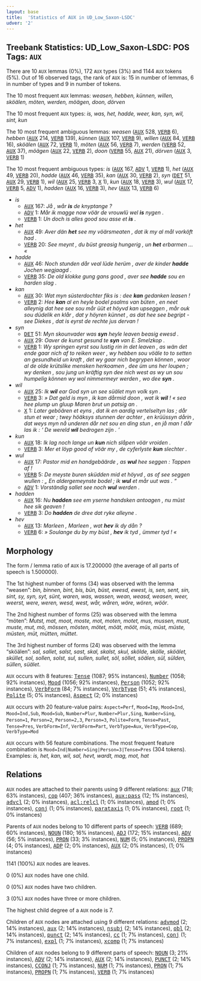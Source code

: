 ```yaml
---
layout: base
title:  'Statistics of AUX in UD_Low_Saxon-LSDC'
udver: '2'
---
```


## Treebank Statistics: UD_Low_Saxon-LSDC: POS Tags: `AUX`

There are 10 `AUX` lemmas (0%), 172 `AUX` types (3%) and 1144 `AUX` tokens (5%).
Out of 16 observed tags, the rank of `AUX` is: 15 in number of lemmas, 6 in number of types and 9 in number of tokens.

The 10 most frequent `AUX` lemmas: <em>weasen, hebben, künnen, willen, sköälen, möten, werden, möägen, doon, dörven</em>

The 10 most frequent `AUX` types:  <em>is, was, het, hadde, weer, kan, syn, wil, sint, kun</em>

The 10 most frequent ambiguous lemmas: <em>weasen</em> (<tt><a href="nds_lsdc-pos-AUX.html">AUX</a></tt> 528, <tt><a href="nds_lsdc-pos-VERB.html">VERB</a></tt> 6), <em>hebben</em> (<tt><a href="nds_lsdc-pos-AUX.html">AUX</a></tt> 214, <tt><a href="nds_lsdc-pos-VERB.html">VERB</a></tt> 139), <em>künnen</em> (<tt><a href="nds_lsdc-pos-AUX.html">AUX</a></tt> 107, <tt><a href="nds_lsdc-pos-VERB.html">VERB</a></tt> 9), <em>willen</em> (<tt><a href="nds_lsdc-pos-AUX.html">AUX</a></tt> 84, <tt><a href="nds_lsdc-pos-VERB.html">VERB</a></tt> 16), <em>sköälen</em> (<tt><a href="nds_lsdc-pos-AUX.html">AUX</a></tt> 72, <tt><a href="nds_lsdc-pos-VERB.html">VERB</a></tt> 1), <em>möten</em> (<tt><a href="nds_lsdc-pos-AUX.html">AUX</a></tt> 56, <tt><a href="nds_lsdc-pos-VERB.html">VERB</a></tt> 7), <em>werden</em> (<tt><a href="nds_lsdc-pos-VERB.html">VERB</a></tt> 52, <tt><a href="nds_lsdc-pos-AUX.html">AUX</a></tt> 37), <em>möägen</em> (<tt><a href="nds_lsdc-pos-AUX.html">AUX</a></tt> 22, <tt><a href="nds_lsdc-pos-VERB.html">VERB</a></tt> 2), <em>doon</em> (<tt><a href="nds_lsdc-pos-VERB.html">VERB</a></tt> 55, <tt><a href="nds_lsdc-pos-AUX.html">AUX</a></tt> 21), <em>dörven</em> (<tt><a href="nds_lsdc-pos-AUX.html">AUX</a></tt> 3, <tt><a href="nds_lsdc-pos-VERB.html">VERB</a></tt> 1)

The 10 most frequent ambiguous types:  <em>is</em> (<tt><a href="nds_lsdc-pos-AUX.html">AUX</a></tt> 167, <tt><a href="nds_lsdc-pos-ADV.html">ADV</a></tt> 1, <tt><a href="nds_lsdc-pos-VERB.html">VERB</a></tt> 1), <em>het</em> (<tt><a href="nds_lsdc-pos-AUX.html">AUX</a></tt> 49, <tt><a href="nds_lsdc-pos-VERB.html">VERB</a></tt> 20), <em>hadde</em> (<tt><a href="nds_lsdc-pos-AUX.html">AUX</a></tt> 46, <tt><a href="nds_lsdc-pos-VERB.html">VERB</a></tt> 35), <em>kan</em> (<tt><a href="nds_lsdc-pos-AUX.html">AUX</a></tt> 30, <tt><a href="nds_lsdc-pos-VERB.html">VERB</a></tt> 2), <em>syn</em> (<tt><a href="nds_lsdc-pos-DET.html">DET</a></tt> 51, <tt><a href="nds_lsdc-pos-AUX.html">AUX</a></tt> 29, <tt><a href="nds_lsdc-pos-VERB.html">VERB</a></tt> 1), <em>wil</em> (<tt><a href="nds_lsdc-pos-AUX.html">AUX</a></tt> 25, <tt><a href="nds_lsdc-pos-VERB.html">VERB</a></tt> 3, <tt><a href="nds_lsdc-pos-X.html">X</a></tt> 1), <em>kun</em> (<tt><a href="nds_lsdc-pos-AUX.html">AUX</a></tt> 18, <tt><a href="nds_lsdc-pos-VERB.html">VERB</a></tt> 3), <em>wul</em> (<tt><a href="nds_lsdc-pos-AUX.html">AUX</a></tt> 17, <tt><a href="nds_lsdc-pos-VERB.html">VERB</a></tt> 5, <tt><a href="nds_lsdc-pos-ADV.html">ADV</a></tt> 1), <em>hadden</em> (<tt><a href="nds_lsdc-pos-AUX.html">AUX</a></tt> 16, <tt><a href="nds_lsdc-pos-VERB.html">VERB</a></tt> 3), <em>hev</em> (<tt><a href="nds_lsdc-pos-AUX.html">AUX</a></tt> 13, <tt><a href="nds_lsdc-pos-VERB.html">VERB</a></tt> 6)


* <em>is</em>
  * <tt><a href="nds_lsdc-pos-AUX.html">AUX</a></tt> 167: <em>Jå , wår <b>is</b> de knyptange ?</em>
  * <tt><a href="nds_lsdc-pos-ADV.html">ADV</a></tt> 1: <em>Mår ik magge now vöär de vrouwlü wel <b>is</b> nygen .</em>
  * <tt><a href="nds_lsdc-pos-VERB.html">VERB</a></tt> 1: <em>Un doch is alles good sou asse et <b>is</b> .</em>
* <em>het</em>
  * <tt><a href="nds_lsdc-pos-AUX.html">AUX</a></tt> 49: <em>Aver dän <b>het</b> see my vöärsmeaten , dat ik my al mål vorköft had .</em>
  * <tt><a href="nds_lsdc-pos-VERB.html">VERB</a></tt> 20: <em>See meynt , du büst greasig hungerig , un <b>het</b> erbarmen ... «</em>
* <em>hadde</em>
  * <tt><a href="nds_lsdc-pos-AUX.html">AUX</a></tt> 46: <em>Noch stunden dår veal lüde herüm , aver de kinder <b>hadde</b> Jochen wegjaagd .</em>
  * <tt><a href="nds_lsdc-pos-VERB.html">VERB</a></tt> 35: <em>De old klokke gung gans good , aver see <b>hadde</b> sou en harden slag .</em>
* <em>kan</em>
  * <tt><a href="nds_lsdc-pos-AUX.html">AUX</a></tt> 30: <em>Wat myn süsterdochter fiks is : dee <b>kan</b> gedanken leasen !</em>
  * <tt><a href="nds_lsdc-pos-VERB.html">VERB</a></tt> 2: <em>Hee <b>kan</b> al en heyle bodel psalms van büten , en neet alleynig dat hee see sou mår üüt et höyvd kan upseggen , mår ouk sou düdelik en klår , dat y höyren künnet , as dat hee see begript - see Diekes , dat is eyrst de rechte jus dervan !</em>
* <em>syn</em>
  * <tt><a href="nds_lsdc-pos-DET.html">DET</a></tt> 51: <em>Myn skounvader was <b>syn</b> heyle leaven beasig ewesd .</em>
  * <tt><a href="nds_lsdc-pos-AUX.html">AUX</a></tt> 29: <em>Oaver de kunst gesund te <b>syn</b> van E. Smelzkop .</em>
  * <tt><a href="nds_lsdc-pos-VERB.html">VERB</a></tt> 1: <em>Wy springen eyrst sou lustig rin in det leaven , as wän det ende gaar nich af to reiken weer , wy hebben sou vöäle to to setten an gesundheid un kraft , det wy gaar nich begrypen können , woor al de olde krütslike mensken herkoamen , dee üm uns her loupen ; wy denken , sou jung un kräftig syn dee nich west as wy un sou humpelig können wy wol nimmermeyr werden , wo dee <b>syn</b> .</em>
* <em>wil</em>
  * <tt><a href="nds_lsdc-pos-AUX.html">AUX</a></tt> 25: <em>Ik <b>wil</b> ear God syn un see süälet myn volk syn .</em>
  * <tt><a href="nds_lsdc-pos-VERB.html">VERB</a></tt> 3: <em>» Dat geld is myn , ik kan dårmid doon , wat ik <b>wil</b> ! « sea hee plump un gluup Maren brut un patsig an .</em>
  * <tt><a href="nds_lsdc-pos-X.html">X</a></tt> 1: <em>Later geböären et eyns , dat ik en aardig vertelseltyn las ; dår stun et wear ; twey höäksys stunnen der achter , en krüüssyn dårin , dat weys myn nå underen dår net sou en ding stun , en jå man ! dår las ik : ‘ De wereld <b>wil</b> bedrogen zijn . ’</em>
* <em>kun</em>
  * <tt><a href="nds_lsdc-pos-AUX.html">AUX</a></tt> 18: <em>Ik lag noch lange un <b>kun</b> nich slåpen vöär vroiden .</em>
  * <tt><a href="nds_lsdc-pos-VERB.html">VERB</a></tt> 3: <em>Mer et löyp good of vöär my , de cyferlyste <b>kun</b> slechter .</em>
* <em>wul</em>
  * <tt><a href="nds_lsdc-pos-AUX.html">AUX</a></tt> 17: <em>Pastor mid en handgebäärde , as <b>wul</b> hee seggen : Tappen af !</em>
  * <tt><a href="nds_lsdc-pos-VERB.html">VERB</a></tt> 5: <em>De meyste buren sküdden mid et höyvd , as of see seggen wullen : „ En aldergemeynste bodel ; ik <b>wul</b> et mår uut was . “</em>
  * <tt><a href="nds_lsdc-pos-ADV.html">ADV</a></tt> 1: <em>Vorständig sallet see noch <b>wul</b> werden .</em>
* <em>hadden</em>
  * <tt><a href="nds_lsdc-pos-AUX.html">AUX</a></tt> 16: <em>Nu <b>hadden</b> see em yserne handsken antoagen , nu müst hee sik geaven !</em>
  * <tt><a href="nds_lsdc-pos-VERB.html">VERB</a></tt> 3: <em>Do <b>hadden</b> de dree dat ryke alleyne .</em>
* <em>hev</em>
  * <tt><a href="nds_lsdc-pos-AUX.html">AUX</a></tt> 13: <em>Marleen , Marleen , wat <b>hev</b> ik dy dån ?</em>
  * <tt><a href="nds_lsdc-pos-VERB.html">VERB</a></tt> 6: <em>» Soulange du by my büst , <b>hev</b> ik tyd , ümmer tyd ! «</em>

## Morphology

The form / lemma ratio of `AUX` is 17.200000 (the average of all parts of speech is 1.500000).

The 1st highest number of forms (34) was observed with the lemma “weasen”: <em>bin, binnen, bint, bis, bün, büst, ewesd, ewest, is, sen, sent, sin, sint, sy, syn, syt, sünt, waren, was, wassen, wean, weasd, weasen, weer, weerst, were, weren, wesd, west, wår, wåren, wöre, wören, wöör</em>.

The 2nd highest number of forms (25) was observed with the lemma “möten”: <em>Mutst, mat, moot, moste, mot, moten, motet, mus, mussen, must, muste, mut, mö, mössen, mösten, mötet, möät, mööt, müs, müst, müste, müsten, müt, mütten, müttet</em>.

The 3rd highest number of forms (24) was observed with the lemma “sköälen”: <em>sal, sallet, salst, sast, skal, skalst, skul, skölde, skölle, sköälet, sküllet, sol, sollen, solst, sul, sullen, sullet, söl, söllet, söälen, sül, sülden, süllen, süälet</em>.

`AUX` occurs with 8 features: <tt><a href="nds_lsdc-feat-Tense.html">Tense</a></tt> (1087; 95% instances), <tt><a href="nds_lsdc-feat-Number.html">Number</a></tt> (1058; 92% instances), <tt><a href="nds_lsdc-feat-Mood.html">Mood</a></tt> (1056; 92% instances), <tt><a href="nds_lsdc-feat-Person.html">Person</a></tt> (1052; 92% instances), <tt><a href="nds_lsdc-feat-VerbForm.html">VerbForm</a></tt> (84; 7% instances), <tt><a href="nds_lsdc-feat-VerbType.html">VerbType</a></tt> (51; 4% instances), <tt><a href="nds_lsdc-feat-Polite.html">Polite</a></tt> (5; 0% instances), <tt><a href="nds_lsdc-feat-Aspect.html">Aspect</a></tt> (2; 0% instances)

`AUX` occurs with 20 feature-value pairs: `Aspect=Perf`, `Mood=Imp`, `Mood=Ind`, `Mood=Ind,Sub`, `Mood=Sub`, `Number=Plur`, `Number=Plur,Sing`, `Number=Sing`, `Person=1`, `Person=2`, `Person=2,3`, `Person=3`, `Polite=Form`, `Tense=Past`, `Tense=Pres`, `VerbForm=Inf`, `VerbForm=Part`, `VerbType=Aux`, `VerbType=Cop`, `VerbType=Mod`

`AUX` occurs with 56 feature combinations.
The most frequent feature combination is `Mood=Ind|Number=Sing|Person=3|Tense=Pres` (304 tokens).
Examples: <em>is, het, kan, wil, sal, hevt, wardt, mag, mot, hat</em>


## Relations

`AUX` nodes are attached to their parents using 9 different relations: <tt><a href="nds_lsdc-dep-aux.html">aux</a></tt> (718; 63% instances), <tt><a href="nds_lsdc-dep-cop.html">cop</a></tt> (407; 36% instances), <tt><a href="nds_lsdc-dep-aux-pass.html">aux:pass</a></tt> (12; 1% instances), <tt><a href="nds_lsdc-dep-advcl.html">advcl</a></tt> (2; 0% instances), <tt><a href="nds_lsdc-dep-acl-relcl.html">acl:relcl</a></tt> (1; 0% instances), <tt><a href="nds_lsdc-dep-amod.html">amod</a></tt> (1; 0% instances), <tt><a href="nds_lsdc-dep-conj.html">conj</a></tt> (1; 0% instances), <tt><a href="nds_lsdc-dep-parataxis.html">parataxis</a></tt> (1; 0% instances), <tt><a href="nds_lsdc-dep-root.html">root</a></tt> (1; 0% instances)

Parents of `AUX` nodes belong to 10 different parts of speech: <tt><a href="nds_lsdc-pos-VERB.html">VERB</a></tt> (689; 60% instances), <tt><a href="nds_lsdc-pos-NOUN.html">NOUN</a></tt> (180; 16% instances), <tt><a href="nds_lsdc-pos-ADJ.html">ADJ</a></tt> (172; 15% instances), <tt><a href="nds_lsdc-pos-ADV.html">ADV</a></tt> (56; 5% instances), <tt><a href="nds_lsdc-pos-PRON.html">PRON</a></tt> (33; 3% instances), <tt><a href="nds_lsdc-pos-NUM.html">NUM</a></tt> (5; 0% instances), <tt><a href="nds_lsdc-pos-PROPN.html">PROPN</a></tt> (4; 0% instances), <tt><a href="nds_lsdc-pos-ADP.html">ADP</a></tt> (2; 0% instances), <tt><a href="nds_lsdc-pos-AUX.html">AUX</a></tt> (2; 0% instances),  (1; 0% instances)

1141 (100%) `AUX` nodes are leaves.

0 (0%) `AUX` nodes have one child.

0 (0%) `AUX` nodes have two children.

3 (0%) `AUX` nodes have three or more children.

The highest child degree of a `AUX` node is 7.

Children of `AUX` nodes are attached using 9 different relations: <tt><a href="nds_lsdc-dep-advmod.html">advmod</a></tt> (2; 14% instances), <tt><a href="nds_lsdc-dep-aux.html">aux</a></tt> (2; 14% instances), <tt><a href="nds_lsdc-dep-nsubj.html">nsubj</a></tt> (2; 14% instances), <tt><a href="nds_lsdc-dep-obl.html">obl</a></tt> (2; 14% instances), <tt><a href="nds_lsdc-dep-punct.html">punct</a></tt> (2; 14% instances), <tt><a href="nds_lsdc-dep-cc.html">cc</a></tt> (1; 7% instances), <tt><a href="nds_lsdc-dep-conj.html">conj</a></tt> (1; 7% instances), <tt><a href="nds_lsdc-dep-expl.html">expl</a></tt> (1; 7% instances), <tt><a href="nds_lsdc-dep-xcomp.html">xcomp</a></tt> (1; 7% instances)

Children of `AUX` nodes belong to 9 different parts of speech: <tt><a href="nds_lsdc-pos-NOUN.html">NOUN</a></tt> (3; 21% instances), <tt><a href="nds_lsdc-pos-ADV.html">ADV</a></tt> (2; 14% instances), <tt><a href="nds_lsdc-pos-AUX.html">AUX</a></tt> (2; 14% instances), <tt><a href="nds_lsdc-pos-PUNCT.html">PUNCT</a></tt> (2; 14% instances), <tt><a href="nds_lsdc-pos-CCONJ.html">CCONJ</a></tt> (1; 7% instances), <tt><a href="nds_lsdc-pos-NUM.html">NUM</a></tt> (1; 7% instances), <tt><a href="nds_lsdc-pos-PRON.html">PRON</a></tt> (1; 7% instances), <tt><a href="nds_lsdc-pos-PROPN.html">PROPN</a></tt> (1; 7% instances), <tt><a href="nds_lsdc-pos-VERB.html">VERB</a></tt> (1; 7% instances)

